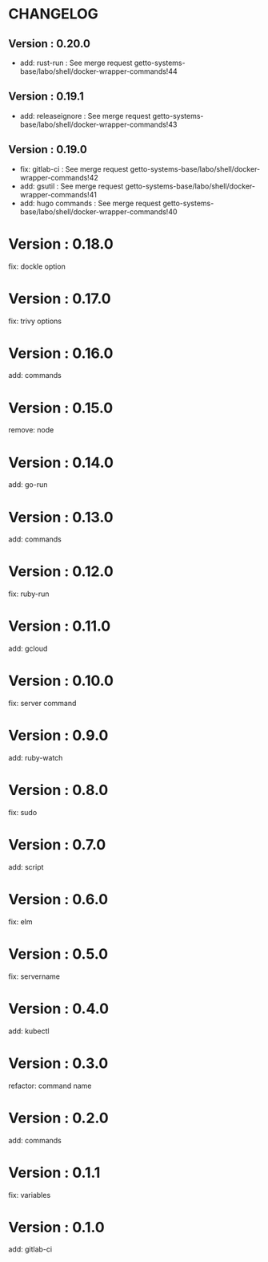 # CHANGELOG

## Version : 0.20.0

- add: rust-run : See merge request getto-systems-base/labo/shell/docker-wrapper-commands!44


## Version : 0.19.1

- add: releaseignore : See merge request getto-systems-base/labo/shell/docker-wrapper-commands!43


## Version : 0.19.0

- fix: gitlab-ci : See merge request getto-systems-base/labo/shell/docker-wrapper-commands!42
- add: gsutil : See merge request getto-systems-base/labo/shell/docker-wrapper-commands!41
- add: hugo commands : See merge request getto-systems-base/labo/shell/docker-wrapper-commands!40

# Version : 0.18.0

fix: dockle option

# Version : 0.17.0

fix: trivy options

# Version : 0.16.0

add: commands

# Version : 0.15.0

remove: node

# Version : 0.14.0

add: go-run

# Version : 0.13.0

add: commands

# Version : 0.12.0

fix: ruby-run

# Version : 0.11.0

add: gcloud

# Version : 0.10.0

fix: server command

# Version : 0.9.0

add: ruby-watch

# Version : 0.8.0

fix: sudo

# Version : 0.7.0

add: script

# Version : 0.6.0

fix: elm

# Version : 0.5.0

fix: servername

# Version : 0.4.0

add: kubectl

# Version : 0.3.0

refactor: command name

# Version : 0.2.0

add: commands

# Version : 0.1.1

fix: variables

# Version : 0.1.0

add: gitlab-ci

